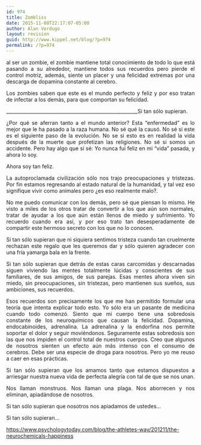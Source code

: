 ```yaml
---
id: 974
title: Zombliss
date: 2015-11-08T22:17:07-05:00
author: Alan Verdugo
layout: revision
guid: http://www.kippel.net/blog/?p=974
permalink: /?p=974
---
```

<p style="text-align: justify;">
  al ser un zombie, el zombie mantiene total conocimiento de todo lo que está pasando a su alrededor, mantiene todos sus recuerdos pero pierde el control motriz, además, siente un placer y una felicidad extremas por una descarga de dopamina constante al cerebro.
</p>

<p style="text-align: justify;">
  Los zombies saben que este es el mundo perfecto y feliz y por eso tratan de infectar a los demás, para que comportan su felicidad.
</p>

<p style="text-align: justify;">
  _______________________________________________________Si tan sólo supieran.
</p>

<p style="text-align: justify;">
  ¿Por qué se aferran tanto a el mundo anterior? Esta &#8220;enfermedad&#8221; es lo mejor que le ha pasado a la raza humana. No sé qué la causó. No sé si este es el siguiente paso de la evolución. No se si esto es en realidad la vida después de la muerte que profetizan las religiones. No sé si somos un accidente. Pero hay algo que sí sé: Yo nunca fui feliz en mi &#8220;vida&#8221; pasada, y ahora lo soy.
</p>

<p style="text-align: justify;">
  Ahora soy tan feliz.
</p>

<p style="text-align: justify;">
  La autoproclamada civilización sólo nos trajo preocupaciones y tristezas. Por fin estamos regresando al estado natural de la humanidad, y tal vez eso signifique vivir como animales pero ¿es eso realmente malo?.
</p>

<p style="text-align: justify;">
  No me puedo comunicar con los demás, pero sé que piensan lo mismo. He visto a miles de los otros tratar de convertir a los que aún son normales, tratar de ayudar a los que aún están llenos de miedo y sufrimiento. Yo recuerdo cuando era así, y por eso trato tan desesperadamente de compartir este hermoso secreto con los que no lo conocen.
</p>

<p style="text-align: justify;">
  Si tan sólo supieran que ni siquiera sentimos tristeza cuando tan cruelmente rechazan este regalo que les queremos dar y sólo quieren agradecer con una fría yamarga bala en la frente.
</p>

<p style="text-align: justify;">
  Si tan sólo supieran que detrás de estas caras carcomidas y descarnadas siguen viviendo las mentes totalmente lúcidas y conscientes de sus familiares, de sus amigos, de sus parejas. Esas mentes ahora viven sin miedo, sin preocupaciones, sin tristezas, pero mantienen sus sueños, sus ambiciones, sus recuerdos.
</p>

<p style="text-align: justify;">
  Esos recuerdos son precisamente los que me han permitido formular una teoría que intenta explicar todo esto. Yo sólo era un pasante de medicina cuando todo comenzó. Siento que mi cuerpo tiene una sobredosis constante de los neuroquímicos que causan la felicidad. Dopamina, endocabinoides, adrenalina. La adrenalina y la endorfina nos permite soportar el dolor y seguir moviéndonos. Seguramente estas sobredosis son las que nos impiden el control total de nuestros cuerpos. Creo que algunos de nosotros sienten un efecto aún más intenso con el consumo de cerebros. Debe ser una especie de droga para nosotros. Pero yo me reuso a caer en esas prácticas.
</p>

<p style="text-align: justify;">
  Si tan sólo supieran que los amamos tanto que estamos dispuestos a arriesgar nuestra nueva vida de perfecta alegría con tal de que se nos unan.
</p>

<p style="text-align: justify;">
  Nos llaman monstruos. Nos llaman una plaga. Nos aborrecen y nos eliminan, apiadándose de nosotros.
</p>

<p style="text-align: justify;">
  Si tan sólo supieran que nosotros nos apiadamos de ustedes&#8230;
</p>

<p style="text-align: justify;">
  Si tan sólo supieran&#8230;
</p>

<p style="text-align: justify;">
  <p>
    <a href="https://www.psychologytoday.com/blog/the-athletes-way/201211/the-neurochemicals-happiness" target="_blank">https://www.psychologytoday.com/blog/the-athletes-way/201211/the-neurochemicals-happiness</a>
  </p>